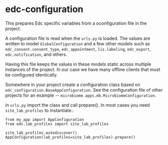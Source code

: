 # edc-configuration

This prepares Edc specific variables from a oconfiguration file in the project.

A configuration file is read when the `urls.py` is loaded. The values are written to model `GlobalConfiguration` and a few other models such as `edc_consent.consent_type`, `edc_appointment`, `lis.labeling`, `edc_export`, `edc.notification`, and others.

Having this file keeps the values in these models static across multiple instances of the project. In our case we have many offline clients that must be configured identically.

Somewhere in your project create a configuration class based on `edc_configuration.BaseAppConfiguration`. See the configuration file of other projects for an example -- `microbiome.apps.mb.MicrobiomeConfiguration`.

in `urls.py` import the class and call prepare(). In most cases you need `site_lab_profiles` to instantiate.:

    from my_app import AppConfiguration
    from edc.lab_profiles import site_lab_profiles
    
    site_lab_profiles.autodiscover()
    AppConfiguration(lab_profiles=site_lab_profiles).prepare()

